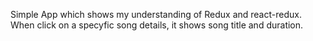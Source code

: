 Simple App which shows my understanding of Redux and react-redux. When click on a specyfic song details, it shows song title and duration. 
